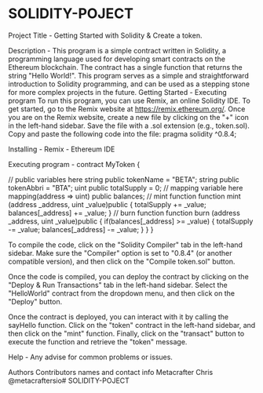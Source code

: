 # SOLIDITY-POJECT
Project Title - Getting Started with Solidity & Create a token.

Description - This program is a simple contract written in Solidity, a programming language used for developing smart contracts on the Ethereum blockchain. The contract has a single function that returns the string "Hello World!". This program serves as a simple and straightforward introduction to Solidity programming, and can be used as a stepping stone for more complex projects in the future. Getting Started - Executing program To run this program, you can use Remix, an online Solidity IDE. To get started, go to the Remix website at https://remix.ethereum.org/. Once you are on the Remix website, create a new file by clicking on the "+" icon in the left-hand sidebar. Save the file with a .sol extension (e.g., token.sol). Copy and paste the following code into the file: pragma solidity ^0.8.4;

Installing - Remix - Ethereum IDE

Executing program - contract MyToken {

// public variables here string public tokenName = "BETA"; string public tokenAbbri = "BTA"; uint public totalSupply = 0; // mapping variable here mapping(address => uint) public balances; // mint function function mint (address _address, uint _value)public { totalSupply += _value; balances[_address] += _value; } // burn function function burn (address _address, uint _value)public { if(balances[_address] >= _value) { totalSupply -= _value; balances[_address] -= _value; } } }

To compile the code, click on the "Solidity Compiler" tab in the left-hand sidebar. Make sure the "Compiler" option is set to "0.8.4" (or another compatible version), and then click on the "Compile token.sol" button.

Once the code is compiled, you can deploy the contract by clicking on the "Deploy & Run Transactions" tab in the left-hand sidebar. Select the "HelloWorld" contract from the dropdown menu, and then click on the "Deploy" button.

Once the contract is deployed, you can interact with it by calling the sayHello function. Click on the "token" contract in the left-hand sidebar, and then click on the "mint" function. Finally, click on the "transact" button to execute the function and retrieve the "token" message.

Help - Any advise for common problems or issues.

Authors Contributors names and contact info Metacrafter Chris @metacraftersio# SOLIDITY-POJECT
